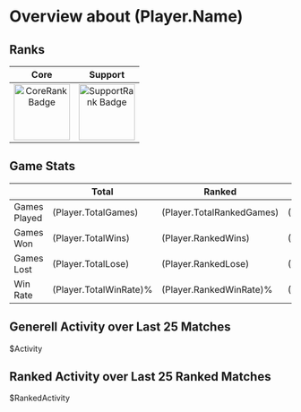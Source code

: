 ﻿# Overview about $($Player.Name)

## Ranks

|                              **Core**                              |                                **Support**                                |
| :----------------------------------------------------------------: | :-----------------------------------------------------------------------: |
| <img src="$($Player.CoreBadge)" alt="CoreRank Badge" width="100"/> | <img src="$($Player.SupportBadge)" alt="SupportRank Badge" width="100" /> |

## Game Stats

|              | Total                    | Ranked                      | Unranked                      |
| ------------ | ------------------------ | --------------------------- | ----------------------------- |
| Games Played | $($Player.TotalGames)    | $($Player.TotalRankedGames) | $($Player.TotalUnrankedGames) |
| Games Won    | $($Player.TotalWins)     | $($Player.RankedWins)       | $($Player.UnrankedWins)       |
| Games Lost   | $($Player.TotalLose)     | $($Player.RankedLose)       | $($Player.UnrankedLose)       |
| Win Rate     | $($Player.TotalWinRate)% | $($Player.RankedWinRate)%   | $($Player.UnrankedWinRate)%   |

## Generell Activity over Last 25 Matches

$Activity

## Ranked Activity over Last 25 Ranked Matches

$RankedActivity
